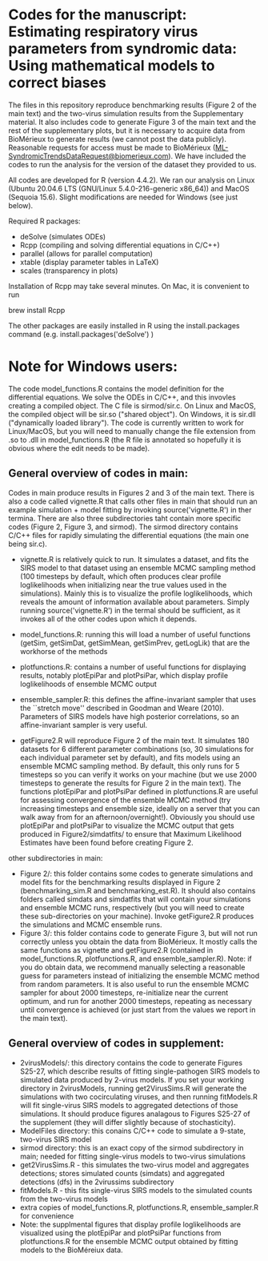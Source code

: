 # Codes for the manuscript: Estimating respiratory virus parameters from syndromic data: Using mathematical models to correct biases

The files in this repository reproduce benchmarking results (Figure 2 of the main text) and the two-virus simulation results from the Supplementary material. It also includes code to generate Figure 3 of the main text and the rest of the supplementary plots, but it is necessary to acquire data from BioMérieux to generate results (we cannot post the data publicly). Reasonable requests for access must be made to BioMérieux (ML-SyndromicTrendsDataRequest@biomerieux.com). We have included the codes to run the analysis for the version of the dataset they provided to us.


All codes are developed for R (version 4.4.2). We ran our analysis on Linux (Ubuntu 20.04.6 LTS (GNU/Linux 5.4.0-216-generic x86_64)) and MacOS (Sequoia 15.6). Slight modifications are needed for Windows (see just below).

Required R packages:
  - deSolve (simulates ODEs)
  - Rcpp (compiling and solving differential equations in C/C++)
  - parallel (allows for parallel computation)
  - xtable (display parameter tables in LaTeX)
  - scales (transparency in plots)

Installation of Rcpp may take several minutes. On Mac, it is convenient to run

brew install Rcpp

The other packages are easily installed in R using the install.packages command (e.g. install.packages('deSolve') )

# Note for Windows users:
The code model_functions.R contains the model definition for the differential equations. We solve the ODEs in C/C++, and this invovles creating a compiled object. The C file is sirmod/sir.c. On Linux and MacOS, the compiled object will be sir.so ("shared object"). On Windows, it is sir.dll ("dynamically loaded library"). The code is currently written to work for Linux/MacOS, but you will need to manually change the file extension from .so to .dll in model_functions.R (the R file is annotated so hopefully it is obvious where the edit needs to be made).

## General overview of codes in main:
Codes in main produce results in Figures 2 and 3 of the main text. There is also a code called vignette.R that calls other files in main that should run an example simulation + model fitting by invoking source('vignette.R') in ther termina. There are also three subdirectories taht contain more specific codes (Figure 2, Figure 3, and sirmod). The sirmod directory contains C/C++ files for rapidly simulating the differential equations (the main one being sir.c).

  - vignette.R is relatively quick to run. It simulates a dataset, and fits the SIRS model to that dataset using an ensemble MCMC sampling method (100 timesteps by default, which often produces clear profile loglikelihoods when initializing near the true values used in the simulations). Mainly this is to visualize the profile loglikelihoods, which reveals the amount of information available about parameters. Simply running source('vignette.R') in the termal should be sufficient, as it invokes all of the other codes upon which it depends.
    
  - model_functions.R: running this will load a number of useful functions (getSim, getSimDat, getSimMean, getSimPrev, getLogLik) that are the workhorse of the methods
    
  - plotfunctions.R: contains a number of useful functions for displaying results, notably plotEpiPar and plotPsiPar, which display profile loglikelihoods of ensemble MCMC output
    
  - ensemble_sampler.R: this defines the affine-invariant sampler that uses the ``stretch move'' described in Goodman and Weare (2010). Parameters of SIRS models have high posterior correlations, so an affine-invariant sampler is very useful.
    
  - getFigure2.R will reproduce Figure 2 of the main text. It simulates 180 datasets for 6 different parameter combinations (so, 30 simulations for each individual parameter set by default), and fits models using an ensemble MCMC sampling method. By default, this only runs for 5 timesteps so you can verify it works on your machine (but we use 2000 timesteps to generate the results for Figure 2 in the main text). The functions plotEpiPar and plotPsiPar defined in plotfunctions.R are useful for assessing convergence of the ensemble MCMC method (try increasing timesteps and ensemble size, ideally on a server that you can walk away from for an afternoon/overnight!). Obviously you should use plotEpiPar and plotPsiPar to visualize the MCMC output that gets produced in Figure2/simdatfits/ to ensure that Maximum Likelihood Estimates have been found before creating Figure 2.

other subdirectories in main:
  - Figure 2/: this folder contains some codes to generate simulations and model fits for the benchmarking results displayed in Figure 2 (benchmarking_sim.R and benchmarking_est.R). It should also contains folders called simdats and simdatfits that will contain your simulations and ensemble MCMC runs, respectively (but you will need to create these sub-directories on your machine). Invoke getFigure2.R produces the simulations and MCMC ensemble runs.
  - Figure 3/: this folder contains code to generate Figure 3, but will not run correctly unless you obtain the data from BioMérieux. It mostly calls the same functions as vignette and getFigure2.R (contained in model_functions.R, plotfunctions.R, and ensemble_sampler.R). Note: if you do obtain data, we recommend manually selecting a reasonable guess for parameters instead of initializing the ensemble MCMC method from random parameters. It is also useful to run the ensemble MCMC sampler for about 2000 timesteps, re-initialize near the current optimum, and run for another 2000 timesteps, repeating as necessary until convergence is achieved (or just start from the values we report in the main text).

## General overview of codes in supplement:
  - 2virusModels/: this directory contains the code to generate Figures S25-27, which describe results of fitting single-pathogen SIRS models to simulated data produced by 2-virus models. If you set your working directory in 2virusModels, running get2VirusSims.R will generate the simulations with two cocirculating viruses, and then running fitModels.R will fit single-virus SIRS models to aggregated detections of those simulations. It should produce figures analagous to Figures S25-27 of the supplement (they will differ slightly because of stochasticity).
  - ModelFiles directory: this conains C/C++ code to simulate a 9-state, two-virus SIRS model
  - sirmod directory: this is an exact copy of the sirmod subdirectory in main; needed for fitting single-virus models to two-virus simulations
  - get2VirusSims.R - this simulates the two-virus model and aggregates detections; stores simulated counts (simdats) and aggregated detections (dfs) in the 2virussims subdirectory
  - fitModels.R - this fits single-virus SIRS models to the simulated counts from the two-virus models
  - extra copies of model_functions.R, plotfunctions.R, ensemble_sampler.R for convenience
  - Note: the supplmental figures that display profile loglikelihoods are visualized using the plotEpiPar and plotPsiPar functions from plotfunctions.R for the ensemble MCMC output obtained by fitting models to the BioMéreiux data. 
